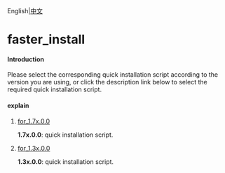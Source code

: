 English|[中文](Readme_cn.md)

# faster_install

#### Introduction

Please select the corresponding quick installation script according to the version you are using, or click the description link below to select the required quick installation script.

#### explain

1. [for_1.7x.0.0](https://github.com/Ascend/tools/tree/master/faster_install/for_1.7x.0.0)

   **1.7x.0.0**: quick installation script.

2. [for_1.3x.0.0](https://github.com/Ascend/tools/tree/master/faster_install/for_1.3x.0.0)

   **1.3x.0.0**: quick installation script.